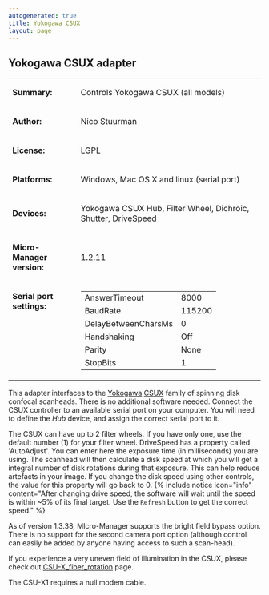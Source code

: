 ```yaml
---
autogenerated: true
title: Yokogawa CSUX
layout: page
---
```


## Yokogawa CSUX adapter

<table>
<tr>
<td markdown="1">

**Summary:**

</td>
<td markdown="1">

Controls Yokogawa CSUX (all models)

</td>
</tr>
<tr>
<td markdown="1">

**Author:**

</td>
<td markdown="1">

Nico Stuurman

</td>
</tr>
<tr>
<td markdown="1">

**License:**

</td>
<td markdown="1">

LGPL

</td>
</tr>
<tr>
<td markdown="1">

**Platforms:**

</td>
<td markdown="1">

Windows, Mac OS X and linux (serial port)

</td>
</tr>
<tr>
<td markdown="1">

**Devices:**

</td>
<td markdown="1">

Yokogawa CSUX Hub, Filter Wheel, Dichroic, Shutter, DriveSpeed

</td>
</tr>
<tr>
<td markdown="1">

**Micro-Manager version:**

</td>
<td markdown="1">

1.2.11

</td>
</tr>
<tr>
<td markdown="1" valign=top>

**Serial port settings:**

</td>
<td markdown="1" valign=top>

|                     |        |
|---------------------|--------|
| AnswerTimeout       | 8000   |
| BaudRate            | 115200 |
| DelayBetweenCharsMs | 0      |
| Handshaking         | Off    |
| Parity              | None   |
| StopBits            | 1      |

</table>

This adapter interfaces to the [Yokogawa](http://www.yokogawa.com/)
[CSUX](http://www.yokogawa.com/scanner/products/csuX1e.htm) family of
spinning disk confocal scanheads. There is no additional software
needed. Connect the CSUX controller to an available serial port on your
computer. You will need to define the *Hub* device, and assign the
correct serial port to it.

The CSUX can have up to 2 filter wheels. If you have only one, use the
default number (1) for your filter wheel. DriveSpeed has a property
called 'AutoAdjust'. You can enter here the exposure time (in
milliseconds) you are using. The scanhead will then calculate a disk
speed at which you will get a integral number of disk rotations during
that exposure. This can help reduce artefacts in your image. If you
change the disk speed using other controls, the value for this property
will go back to 0. {% include notice icon="info" content="After changing drive speed,
the software will wait until the speed is within \~5% of its final
target. Use the `Refresh` button to get the correct speed." %}

As of version 1.3.38, MIcro-Manager supports the bright field bypass
option. There is no support for the second camera port option (although
control can easily be added by anyone having access to such a
scan-head).

If you experience a very uneven field of illumination in the CSUX,
please check out
[CSU-X\_fiber\_rotation](CSU-X_fiber_rotation "wikilink") page.

The CSU-X1 requires a null modem cable.

